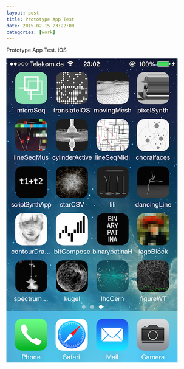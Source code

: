 ```yaml
---
layout: post
title: Prototype App Test
date: 2015-02-15 23:22:00
categories: [work]
---
```

Prototype App Test.
iOS


![/assets/images/prototypeTest.png](/assets/images/prototypeTest.png)